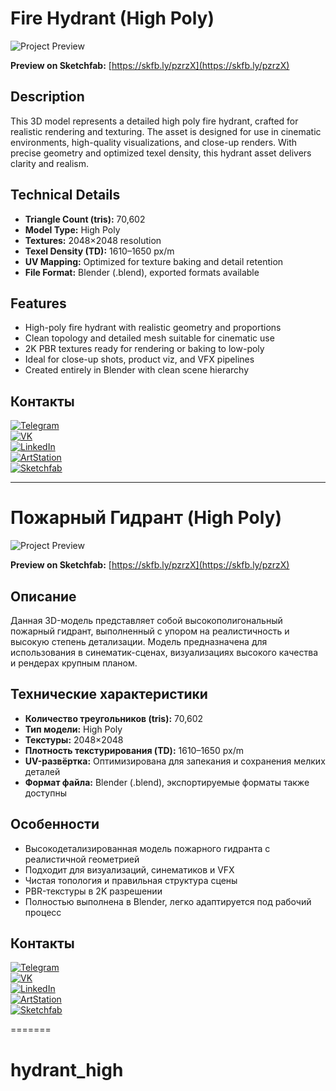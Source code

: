 
# Fire Hydrant (High Poly)

![Project Preview](https://github.com/RgAnna/hydrant_high/blob/main/Render/2video_hydrant.gif)

__Preview on Sketchfab:__ [https://skfb.ly/pzrzX](https://skfb.ly/pzrzX)  

## Description

This 3D model represents a detailed high poly fire hydrant, crafted for realistic rendering and texturing. The asset is designed for use in cinematic environments, high-quality visualizations, and close-up renders. With precise geometry and optimized texel density, this hydrant asset delivers clarity and realism.

## Technical Details

- **Triangle Count (tris):** 70,602  
- **Model Type:** High Poly  
- **Textures:** 2048×2048 resolution  
- **Texel Density (TD):** 1610–1650 px/m  
- **UV Mapping:** Optimized for texture baking and detail retention  
- **File Format:** Blender (.blend), exported formats available

## Features

- High-poly fire hydrant with realistic geometry and proportions  
- Clean topology and detailed mesh suitable for cinematic use  
- 2K PBR textures ready for rendering or baking to low-poly  
- Ideal for close-up shots, product viz, and VFX pipelines  
- Created entirely in Blender with clean scene hierarchy

## Контакты

[![Telegram](https://img.shields.io/badge/-Telegram-2CA5E0?style=flat&logo=telegram&logoColor=white)](https://t.me/RgAnna_Art)  
[![VK](https://img.shields.io/badge/-VK-4C75A3?style=flat&logo=vk&logoColor=white)](https://vk.com/rganna_art)  
[![LinkedIn](https://img.shields.io/badge/-LinkedIn-0077B5?style=flat&logo=linkedin&logoColor=white)](https://www.linkedin.com/in/anna-rogova-487090370/)  
[![ArtStation](https://img.shields.io/badge/-ArtStation-13AFF0?style=flat&logo=artstation&logoColor=white)](https://www.artstation.com/rganna)  
[![Sketchfab](https://img.shields.io/badge/-Sketchfab-000000?style=flat&logo=sketchfab&logoColor=white)](https://sketchfab.com/RgAnna)

___

# Пожарный Гидрант (High Poly)

![Project Preview](https://github.com/RgAnna/hydrant_high/blob/main/Render/video_hydrant.gif)

__Preview on Sketchfab:__ [https://skfb.ly/pzrzX](https://skfb.ly/pzrzX)  

## Описание

Данная 3D-модель представляет собой высокополигональный пожарный гидрант, выполненный с упором на реалистичность и высокую степень детализации. Модель предназначена для использования в синематик-сценах, визуализациях высокого качества и рендерах крупным планом.

## Технические характеристики

- **Количество треугольников (tris):** 70,602  
- **Тип модели:** High Poly  
- **Текстуры:** 2048×2048  
- **Плотность текстурирования (TD):** 1610–1650 px/m  
- **UV-развёртка:** Оптимизирована для запекания и сохранения мелких деталей  
- **Формат файла:** Blender (.blend), экспортируемые форматы также доступны

## Особенности

- Высокодетализированная модель пожарного гидранта с реалистичной геометрией  
- Подходит для визуализаций, синематиков и VFX  
- Чистая топология и правильная структура сцены  
- PBR-текстуры в 2K разрешении  
- Полностью выполнена в Blender, легко адаптируется под рабочий процесс

## Контакты

[![Telegram](https://img.shields.io/badge/-Telegram-2CA5E0?style=flat&logo=telegram&logoColor=white)](https://t.me/RgAnna_Art)  
[![VK](https://img.shields.io/badge/-VK-4C75A3?style=flat&logo=vk&logoColor=white)](https://vk.com/rganna_art)  
[![LinkedIn](https://img.shields.io/badge/-LinkedIn-0077B5?style=flat&logo=linkedin&logoColor=white)](https://www.linkedin.com/in/anna-rogova-487090370/)  
[![ArtStation](https://img.shields.io/badge/-ArtStation-13AFF0?style=flat&logo=artstation&logoColor=white)](https://www.artstation.com/rganna)  
[![Sketchfab](https://img.shields.io/badge/-Sketchfab-000000?style=flat&logo=sketchfab&logoColor=white)](https://sketchfab.com/RgAnna)

=======

# hydrant_high

